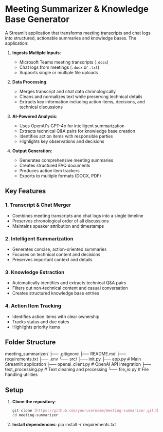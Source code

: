 # Meeting Summarizer & Knowledge Base Generator

A Streamlit application that transforms meeting transcripts and chat logs into structured, actionable summaries and knowledge bases. The application:

1. **Ingests Multiple Inputs**:
   - Microsoft Teams meeting transcripts (`.docx`)
   - Chat logs from meetings (`.docx` or `.txt`)
   - Supports single or multiple file uploads

2. **Data Processing**:
   - Merges transcript and chat data chronologically
   - Cleans and normalizes text while preserving technical details
   - Extracts key information including action items, decisions, and technical discussions

3. **AI-Powered Analysis**:
   - Uses OpenAI's GPT-4o for intelligent summarization
   - Extracts technical Q&A pairs for knowledge base creation
   - Identifies action items with responsible parties
   - Highlights key observations and decisions

4. **Output Generation**:
   - Generates comprehensive meeting summaries
   - Creates structured FAQ documents
   - Produces action item trackers
   - Exports to multiple formats (DOCX, PDF)

## Key Features

### 1. Transcript & Chat Merger
- Combines meeting transcripts and chat logs into a single timeline
- Preserves chronological order of all discussions
- Maintains speaker attribution and timestamps

### 2. Intelligent Summarization
- Generates concise, action-oriented summaries
- Focuses on technical content and decisions
- Preserves important context and details

### 3. Knowledge Extraction
- Automatically identifies and extracts technical Q&A pairs
- Filters out non-technical content and casual conversation
- Creates structured knowledge base entries

### 4. Action Item Tracking
- Identifies action items with clear ownership
- Tracks status and due dates
- Highlights priority items

## Folder Structure
meeting_summarizer/ ├── .gitignore ├── README.md ├── requirements.txt ├── .env └── src/ ├── init.py ├── app.py # Main Streamlit application ├── openai_client.py # OpenAI API integration ├── text_processing.py # Text cleaning and processing └── file_io.py # File handling utilities


## Setup

1. **Clone the repository**:
   ```bash
   git clone [https://github.com/yourusername/meeting-summarizer.git](https://github.com/yourusername/meeting-summarizer.git)
   cd meeting-summarizer

2. **Install dependencies**:
   pip install -r requirements.txt